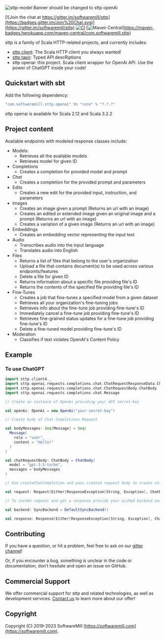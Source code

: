 ![sttp-model](https://github.com/softwaremill/sttp-openai/raw/master/banner.png) Banner should be changed to sttp openAi

[![Join the chat at https://gitter.im/softwaremill/sttp](https://badges.gitter.im/Join%20Chat.svg)](https://gitter.im/softwaremill/sttp)
[![CI](https://github.com/softwaremill/sttp-openai/workflows/CI/badge.svg)](https://github.com/softwaremill/sttp-openai/actions?query=workflow%3ACI+branch%3Amaster)
[![Maven Central](https://maven-badges.herokuapp.com/maven-central/com.softwaremill.sttp)(https://maven-badges.herokuapp.com/maven-central/com.softwaremill.sttp)

sttp is a family of Scala HTTP-related projects, and currently includes:

* [sttp client](https://github.com/softwaremill/sttp): The Scala HTTP client you always wanted!
* [sttp tapir](https://github.com/softwaremill/tapir): Typed API descRiptions
* sttp openai: this project. Scala client wrapper for OpenAi API. Use the power of ChatGPT inside your code!

## Quickstart with sbt

Add the following dependency:

```scala
"com.softwaremill.sttp.openai" %% "core" % "?.?.?"
```

sttp openai is available for Scala 2.12 and Scala 3.2.2

## Project content

Available endpoints with modeled response classes include:
* Models:
  * Retrieves all the available models
  * Retrieves model for given ID
* Completions
  * Creates a completion for provided model and prompt
* Chat
  * Creates a completion for the provided prompt and parameters
* Edits
  * Creates a new edit for the provided input, instruction, and parameters
* Images
  * Creates an image given a prompt (Returns an url with an image)
  * Creates an edited or extended image given an original image and a prompt (Returns an url with an image)
  * Creates a variation of a given image (Returns an url with an image)
* Embeddings
  * Creates an embedding vector representing the input text
* Audio
  * Transcribes audio into the input language
  * Translates audio into English
* Files
  * Returns a list of files that belong to the user's organization
  * Upload a file that contains document(s) to be used across various endpoints/features
  * Delete a file for given ID
  * Returns information about a specific file providing file's ID
  * Returns the contents of the specified file providing file's ID
* Fine-Tunes
  * Creates a job that fine-tunes a specified model from a given dataset
  * Retrieves all your organization's fine-tuning jobs
  * Retrieves info about the fine-tune job providing fine-tune's ID
  * Immediately cancel a fine-tune job providing fine-tune's ID
  * Retrieves fine-grained status updates for a fine-tune job providing fine-tune's ID
  * Delete a fine-tuned model providing fine-tune's ID
* Moderation
  * Classifies if text violates OpenAI's Content Policy

## Example

### To use ChatGPT

```scala mdoc:compile-only 
import sttp.client4._
import sttp.openai.requests.completions.chat.ChatRequestResponseData.ChatResponse
import sttp.openai.requests.completions.chat.ChatRequestBody.ChatBody
import sttp.openai.requests.completions.chat.Message

// Create an instance of OpenAi providing your API secret-key

val openAi: OpenAi = new OpenAi("your-secret-key")

// Create body of Chat Completions Request

val bodyMessages: Seq[Message] = Seq(
  Message(
    role = "user",
    content = "Hello!"
  )
)

val chatRequestBody: ChatBody = ChatBody(
  model = "gpt-3.5-turbo",
  messages = bodyMessages
)

// Use createChatCompletion and pass created request body to create sttp request

val request: Request[Either[ResponseException[String, Exception], ChatResponse]] = openAi.createChatCompletion(chatRequestBody)

// To invoke request and get a response provide your wished backend and call send method

val backend: SyncBackend = DefaultSyncBackend()

val response: Response[Either[ResponseException[String, Exception], ChatResponse]] = request.send(backend)
```

## Contributing

If you have a question, or hit a problem, feel free to ask on our [gitter channel](https://gitter.im/softwaremill/sttp-model)!

Or, if you encounter a bug, something is unclear in the code or documentation, don’t hesitate and open an issue on GitHub.

## Commercial Support

We offer commercial support for sttp and related technologies, as well as development services. [Contact us](https://softwaremill.com) to learn more about our offer!

## Copyright

Copyright (C) 2019-2023 SoftwareMill [https://softwaremill.com](https://softwaremill.com).